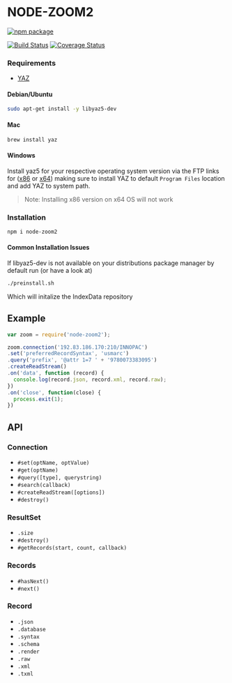 NODE-ZOOM2
=========

[![npm package](https://nodei.co/npm/node-zoom2.png?downloads=true&downloadRank=true&stars=true)](https://nodei.co/npm/node-zoom2/)

[![Build Status](https://travis-ci.org/dengelke/node-zoom2.svg?branch=master)](https://travis-ci.org/dengelke/node-zoom2)
[![Coverage Status](https://coveralls.io/repos/github/dengelke/node-zoom2/badge.svg?branch=master)](https://coveralls.io/github/dengelke/node-zoom2?branch=master)

### Requirements

* [YAZ](http://www.indexdata.dk/yaz/)

#### Debian/Ubuntu

```bash
sudo apt-get install -y libyaz5-dev
```

#### Mac

```bash
brew install yaz
```

#### Windows

Install yaz5 for your respective operating system version via the FTP links for ([x86](https://ftp.indexdata.com/pub/yaz/win32/) or [x64](https://ftp.indexdata.com/pub/yaz/win64/)) making sure to install YAZ to default `Program Files` location and add YAZ to system path.

> Note: Installing x86 version on x64 OS will not work

### Installation

```bash
npm i node-zoom2
```

#### Common Installation Issues

If libyaz5-dev is not available on your distributions package manager by default run (or have a look at)

```bash
./preinstall.sh
```

Which will initalize the IndexData repository

## Example

```javascript
var zoom = require('node-zoom2');

zoom.connection('192.83.186.170:210/INNOPAC')
.set('preferredRecordSyntax', 'usmarc')
.query('prefix', '@attr 1=7 ' + '9780073383095')
.createReadStream()
.on('data', function (record) {
  console.log(record.json, record.xml, record.raw);
})
.on('close', function(close) {
  process.exit(1);
})
```

## API

### Connection

* `#set(optName, optValue)`
* `#get(optName)`
* `#query([type], querystring)`
* `#search(callback)`
* `#createReadStream([options])`
* `#destroy()`

### ResultSet

* `.size`
* `#destroy()`
* `#getRecords(start, count, callback)`

### Records

* `#hasNext()`
* `#next()`

### Record

* `.json`
* `.database`
* `.syntax`
* `.schema`
* `.render`
* `.raw`
* `.xml`
* `.txml`
